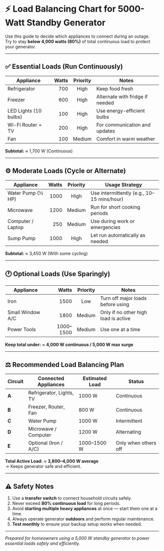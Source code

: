 # ⚡ Load Balancing Chart for 5000-Watt Standby Generator

Use this guide to decide which appliances to connect during an outage.  
Try to stay **below 4,000 watts (80%)** of total continuous load to protect your generator.

---

## ✅ Essential Loads (Run Continuously)
| Appliance | Watts | Priority | Notes |
|------------|------:|:---------:|-------|
| Refrigerator | 700 | High | Keep food fresh |
| Freezer | 600 | High | Alternate with fridge if needed |
| LED Lights (10 bulbs) | 100 | High | Use energy-efficient bulbs |
| Wi-Fi Router + TV | 200 | High | For communication and updates |
| Fan | 100 | Medium | Comfort in warm weather |

**Subtotal:** ≈ 1,700 W (Continuous)

---

## ⚙️ Moderate Loads (Cycle or Alternate)
| Appliance | Watts | Priority | Usage Strategy |
|------------|------:|:---------:|----------------|
| Water Pump (½ HP) | 1000 | High | Use intermittently (e.g., 10–15 mins/hour) |
| Microwave | 1200 | Medium | Run for short cooking periods |
| Computer / Laptop | 250 | Medium | Use during work or emergencies |
| Sump Pump | 1000 | High | Let run automatically as needed |

**Subtotal:** ≈ 3,450 W (With some cycling)

---

## 🕐 Optional Loads (Use Sparingly)
| Appliance | Watts | Priority | Notes |
|------------|------:|:---------:|-------|
| Iron | 1500 | Low | Turn off major loads before using |
| Small Window A/C | 1800 | Medium | Only if no other high load is active |
| Power Tools | 1000–1500 | Medium | Use one at a time |

**Keep total under:** ≈ **4,000 W continuous / 5,000 W max surge**

---

## ⚖️ Recommended Load Balancing Plan

| Circuit | Connected Appliances | Estimated Load | Status |
|----------|----------------------|----------------|--------|
| **A** | Refrigerator, Lights, TV | 1000 W | Continuous |
| **B** | Freezer, Router, Fan | 800 W | Continuous |
| **C** | Water Pump | 1000 W | Intermittent |
| **D** | Microwave / Computer | 1200 W | Alternating |
| **E** | Optional (Iron / A/C) | 1000–1500 W | Only when others off |

**Total Active Load:** ≈ **3,800–4,000 W average**  
→ Keeps generator safe and efficient.

---

## ⚠️ Safety Notes

1. Use a **transfer switch** to connect household circuits safely.  
2. Never exceed **80% continuous load** for long periods.  
3. Avoid **starting multiple heavy appliances** at once — start them one at a time.  
4. Always operate generator **outdoors** and perform regular maintenance.  
5. **Test monthly** to ensure your backup setup works when needed.

---

*Prepared for homeowners using a 5,000 W standby generator to power essential loads safely and efficiently.*
